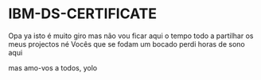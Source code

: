 # IBM-DS-CERTIFICATE
Opa ya isto é muito giro mas não vou ficar aqui o tempo todo a partilhar os meus projectos né
Vocês que se fodam um bocado perdi horas de sono aqui

mas amo-vos a todos, yolo
